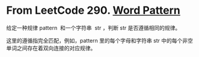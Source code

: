 # From LeetCode 290. [Word Pattern](https://leetcode-cn.com/problems/word-pattern/)

给定一种规律 pattern  和一个字符串  str ，判断 str 是否遵循相同的规律。

这里的遵循指完全匹配，例如，pattern 里的每个字母和字符串 str 中的每个非空单词之间存在着双向连接的对应规律。
